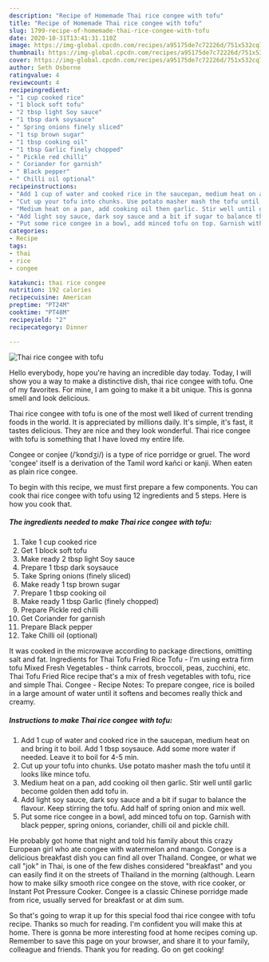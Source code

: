 ```yaml
---
description: "Recipe of Homemade Thai rice congee with tofu"
title: "Recipe of Homemade Thai rice congee with tofu"
slug: 1799-recipe-of-homemade-thai-rice-congee-with-tofu
date: 2020-10-31T13:41:31.110Z
image: https://img-global.cpcdn.com/recipes/a95175de7c72226d/751x532cq70/thai-rice-congee-with-tofu-recipe-main-photo.jpg
thumbnail: https://img-global.cpcdn.com/recipes/a95175de7c72226d/751x532cq70/thai-rice-congee-with-tofu-recipe-main-photo.jpg
cover: https://img-global.cpcdn.com/recipes/a95175de7c72226d/751x532cq70/thai-rice-congee-with-tofu-recipe-main-photo.jpg
author: Seth Osborne
ratingvalue: 4
reviewcount: 4
recipeingredient:
- "1 cup cooked rice"
- "1 block soft tofu"
- "2 tbsp light Soy sauce"
- "1 tbsp dark soysauce"
- " Spring onions finely sliced"
- "1 tsp brown sugar"
- "1 tbsp cooking oil"
- "1 tbsp Garlic finely chopped"
- " Pickle red chilli"
- " Coriander for garnish"
- " Black pepper"
- " Chilli oil optional"
recipeinstructions:
- "Add 1 cup of water and cooked rice in the saucepan, medium heat on and bring it to boil. Add 1 tbsp soysauce. Add some more water if needed. Leave it to boil for 4-5 min."
- "Cut up your tofu into chunks. Use potato masher mash the tofu until it looks like mince tofu."
- "Medium heat on a pan, add cooking oil then garlic. Stir well until garlic become golden then add tofu in."
- "Add light soy sauce, dark soy sauce and a bit if sugar to balance the flavour. Keep stirring the tofu. Add half of spring onion and mix well."
- "Put some rice congee in a bowl, add minced tofu on top. Garnish with black pepper, spring onions, coriander, chilli oil and pickle chill."
categories:
- Recipe
tags:
- thai
- rice
- congee

katakunci: thai rice congee 
nutrition: 192 calories
recipecuisine: American
preptime: "PT24M"
cooktime: "PT48M"
recipeyield: "2"
recipecategory: Dinner

---
```



![Thai rice congee with tofu](https://img-global.cpcdn.com/recipes/a95175de7c72226d/751x532cq70/thai-rice-congee-with-tofu-recipe-main-photo.jpg)

Hello everybody, hope you're having an incredible day today. Today, I will show you a way to make a distinctive dish, thai rice congee with tofu. One of my favorites. For mine, I am going to make it a bit unique. This is gonna smell and look delicious.

Thai rice congee with tofu is one of the most well liked of current trending foods in the world. It is appreciated by millions daily. It's simple, it's fast, it tastes delicious. They are nice and they look wonderful. Thai rice congee with tofu is something that I have loved my entire life.

Congee or conjee (/ˈkɒndʒi/) is a type of rice porridge or gruel. The word &#39;congee&#39; itself is a derivation of the Tamil word kañci or kanji. When eaten as plain rice congee.


To begin with this recipe, we must first prepare a few components. You can cook thai rice congee with tofu using 12 ingredients and 5 steps. Here is how you cook that.

<!--inarticleads1-->

##### The ingredients needed to make Thai rice congee with tofu:

1. Take 1 cup cooked rice
1. Get 1 block soft tofu
1. Make ready 2 tbsp light Soy sauce
1. Prepare 1 tbsp dark soysauce
1. Take  Spring onions (finely sliced)
1. Make ready 1 tsp brown sugar
1. Prepare 1 tbsp cooking oil
1. Make ready 1 tbsp Garlic (finely chopped)
1. Prepare  Pickle red chilli
1. Get  Coriander for garnish
1. Prepare  Black pepper
1. Take  Chilli oil (optional)


It was cooked in the microwave according to package directions, omitting salt and fat. Ingredients for Thai Tofu Fried Rice Tofu - I&#39;m using extra firm tofu Mixed Fresh Vegetables - think carrots, broccoli, peas, zucchini, etc. Thai Tofu Fried Rice recipe that&#39;s a mix of fresh vegetables with tofu, rice and simple Thai. Congee - Recipe Notes: To prepare congee, rice is boiled in a large amount of water until it softens and becomes really thick and creamy. 

<!--inarticleads2-->

##### Instructions to make Thai rice congee with tofu:

1. Add 1 cup of water and cooked rice in the saucepan, medium heat on and bring it to boil. Add 1 tbsp soysauce. Add some more water if needed. Leave it to boil for 4-5 min.
1. Cut up your tofu into chunks. Use potato masher mash the tofu until it looks like mince tofu.
1. Medium heat on a pan, add cooking oil then garlic. Stir well until garlic become golden then add tofu in.
1. Add light soy sauce, dark soy sauce and a bit if sugar to balance the flavour. Keep stirring the tofu. Add half of spring onion and mix well.
1. Put some rice congee in a bowl, add minced tofu on top. Garnish with black pepper, spring onions, coriander, chilli oil and pickle chill.


He probably got home that night and told his family about this crazy European girl who ate congee with watermelon and mango. Congee is a delicious breakfast dish you can find all over Thailand. Congee, or what we call &#34;jok&#34; in Thai, is one of the few dishes considered &#34;breakfast&#34; and you can easily find it on the streets of Thailand in the morning (although. Learn how to make silky smooth rice congee on the stove, with rice cooker, or Instant Pot Pressure Cooker. Congee is a classic Chinese porridge made from rice, usually served for breakfast or at dim sum. 

So that's going to wrap it up for this special food thai rice congee with tofu recipe. Thanks so much for reading. I'm confident you will make this at home. There is gonna be more interesting food at home recipes coming up. Remember to save this page on your browser, and share it to your family, colleague and friends. Thank you for reading. Go on get cooking!
